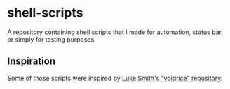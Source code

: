 # shell-scripts
A repository containing shell scripts that I made for automation, status bar, or simply for testing purposes.

## Inspiration
Some of those scripts were inspired by [Luke Smith's "voidrice" repository](https://github.com/LukeSmithxyz/voidrice).
